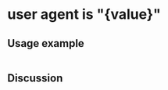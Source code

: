 
user agent is "{value}"
=============================================================================================================

Usage example
-------------

```
```

Discussion
----------
